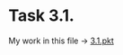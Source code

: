 # Task 3.1. <br/>

My work in this file -> [3.1.pkt](https://github.com/OlegG888/DevOps_online_Lviv_2022Q1Q2/raw/main/Module%203%20Networking%20fundamentals/Task3.1/3.1.pkt)